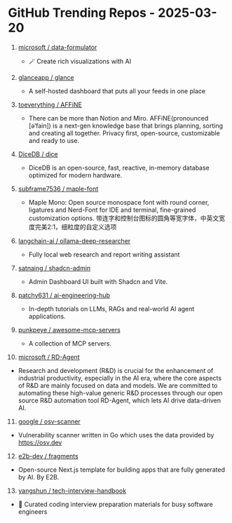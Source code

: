 # GitHub Trending Repos - 2025-03-20

1. [microsoft /    data-formulator](https://github.com/microsoft/data-formulator)
   - 🪄 Create rich visualizations with AI

2. [glanceapp /    glance](https://github.com/glanceapp/glance)
   - A self-hosted dashboard that puts all your feeds in one place

3. [toeverything /    AFFiNE](https://github.com/toeverything/AFFiNE)
   - There can be more than Notion and Miro. AFFiNE(pronounced [ə‘fain]) is a next-gen knowledge base that brings planning, sorting and creating all together. Privacy first, open-source, customizable and ready to use.

4. [DiceDB /    dice](https://github.com/DiceDB/dice)
   - DiceDB is an open-source, fast, reactive, in-memory database optimized for modern hardware.

5. [subframe7536 /    maple-font](https://github.com/subframe7536/maple-font)
   - Maple Mono: Open source monospace font with round corner, ligatures and Nerd-Font for IDE and terminal, fine-grained customization options. 带连字和控制台图标的圆角等宽字体，中英文宽度完美2:1，细粒度的自定义选项

6. [langchain-ai /    ollama-deep-researcher](https://github.com/langchain-ai/ollama-deep-researcher)
   - Fully local web research and report writing assistant

7. [satnaing /    shadcn-admin](https://github.com/satnaing/shadcn-admin)
   - Admin Dashboard UI built with Shadcn and Vite.

8. [patchy631 /    ai-engineering-hub](https://github.com/patchy631/ai-engineering-hub)
   - In-depth tutorials on LLMs, RAGs and real-world AI agent applications.

9. [punkpeye /    awesome-mcp-servers](https://github.com/punkpeye/awesome-mcp-servers)
   - A collection of MCP servers.

10. [microsoft /    RD-Agent](https://github.com/microsoft/RD-Agent)
   - Research and development (R&D) is crucial for the enhancement of industrial productivity, especially in the AI era, where the core aspects of R&D are mainly focused on data and models. We are committed to automating these high-value generic R&D processes through our open source R&D automation tool RD-Agent, which lets AI drive data-driven AI.

11. [google /    osv-scanner](https://github.com/google/osv-scanner)
   - Vulnerability scanner written in Go which uses the data provided by https://osv.dev

12. [e2b-dev /    fragments](https://github.com/e2b-dev/fragments)
   - Open-source Next.js template for building apps that are fully generated by AI. By E2B.

13. [yangshun /    tech-interview-handbook](https://github.com/yangshun/tech-interview-handbook)
   - 💯 Curated coding interview preparation materials for busy software engineers

